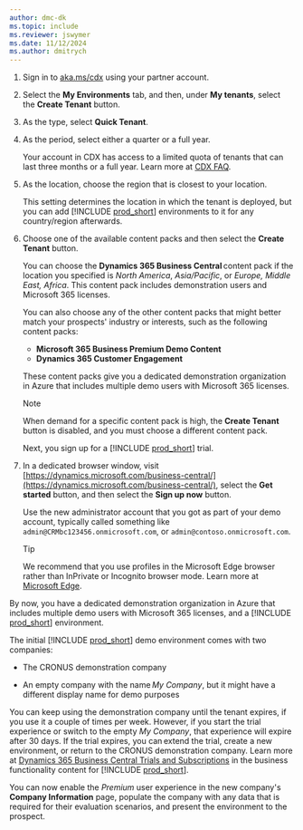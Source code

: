 ```yaml
---
author: dmc-dk
ms.topic: include
ms.reviewer: jswymer
ms.date: 11/12/2024
ms.author: dmitrych
---
```

1. Sign in to [aka.ms/cdx](https://aka.ms/cdx) using your partner account.
1. Select the **My Environments** tab, and then, under **My tenants**, select the **Create Tenant** button.
1. As the type, select **Quick Tenant**.
1. As the period, select either a quarter or a full year.

    Your account in CDX has access to a limited quota of tenants that can last three months or a full year. Learn more at [CDX FAQ](https://cdx.transform.microsoft.com/help/faq).  
1. As the location, choose the region that is closest to your location.

    This setting determines the location in which the tenant is deployed, but you can add [!INCLUDE [prod_short](prod_short.md)] environments to it for any country/region afterwards.  

1. Choose one of the available content packs and then select the **Create Tenant** button.  

    You can choose the **Dynamics 365 Business Central** content pack if the location you specified is *North America*, *Asia/Pacific*, or *Europe, Middle East, Africa*. This content pack includes demonstration users and Microsoft 365 licenses.  

    You can also choose any of the other content packs that might better match your prospects' industry or interests, such as the following content packs:

    * **Microsoft 365 Business Premium Demo Content**
    * **Dynamics 365 Customer Engagement**

    These content packs give you a dedicated demonstration organization in Azure that includes multiple demo users with Microsoft 365 licenses.  

    > [!NOTE]
    > When demand for a specific content pack is high, the **Create Tenant** button is disabled, and you must choose a different content pack.

    Next, you sign up for a [!INCLUDE [prod_short](prod_short.md)] trial.  

1. In a dedicated browser window, visit [https://dynamics.microsoft.com/business-central/](https://dynamics.microsoft.com/business-central/), select the **Get started** button, and then select the **Sign up now** button.  

    Use the new administrator account that you got as part of your demo account, typically called something like `admin@CRMbc123456.onmicrosoft.com`, or `admin@contoso.onmicrosoft.com`.  

    <!--Alternatively, if you used the **Dynamics 365 [!INCLUDE [prod_short](prod_short.md)]** content pack, go to [https://businesscentral.dynamics.com/?redirectedFromSignup=1&response=AlreadyAssignedLicense](https://businesscentral.dynamics.com/?redirectedFromSignup=1&response=AlreadyAssignedLicense) and sign in with the new administrator account that you got as part of your demo account, typically called something like `admin@CRMbc123456.onmicrosoft.com`, or `admin@contoso.onmicrosoft.com`.-->

    > [!TIP]
    > We recommend that you use profiles in the Microsoft Edge browser rather than InPrivate or Incognito browser mode. Learn more at [Microsoft Edge](/microsoft-edge/).

By now, you have a dedicated demonstration organization in Azure that includes multiple demo users with Microsoft 365 licenses, and a [!INCLUDE [prod_short](prod_short.md)] environment.

The initial [!INCLUDE [prod_short](prod_short.md)] demo environment comes with two companies:

* The CRONUS demonstration company  

* An empty company with the name *My Company*, but it might have a different display name for demo purposes  

You can keep using the demonstration company until the tenant expires, if you use it a couple of times per week. However, if you start the trial experience or switch to the empty *My Company*, that experience will expire after 30 days. If the trial expires, you can extend the trial, create a new environment, or return to the CRONUS demonstration company. Learn more at [Dynamics 365 Business Central Trials and Subscriptions](/dynamics365/business-central/across-preview) in the business functionality content for [!INCLUDE [prod_short](prod_short.md)].

You can now enable the *Premium* user experience in the new company's **Company Information** page, populate the company with any data that is required for their evaluation scenarios, and present the environment to the prospect.  
